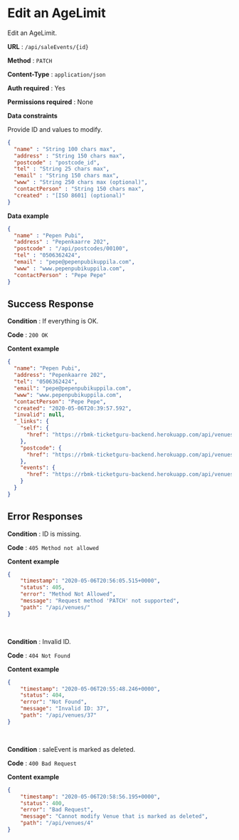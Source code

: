 # Edit an AgeLimit

Edit an AgeLimit.

**URL** : `/api/saleEvents/{id}`

**Method** : `PATCH`

**Content-Type** : `application/json`

**Auth required** : Yes

**Permissions required** : None

**Data constraints**

Provide ID and values to modify.

```json
{
  "name" : "String 100 chars max",
  "address" : "String 150 chars max",
  "postcode" : "postcode_id",
  "tel" : "String 25 chars max",
  "email" : "String 150 chars max",
  "www" : "String 250 chars max (optional)",
  "contactPerson" : "String 150 chars max",
  "created" : "[ISO 8601] (optional)"
}
```

**Data example**

```json
{
  "name" : "Pepen Pubi",
  "address" : "Pepenkaarre 202",
  "postcode" : "/api/postcodes/00100",
  "tel" : "0506362424",
  "email" : "pepe@pepenpubikuppila.com",
  "www" : "www.pepenpubikuppila.com",
  "contactPerson" : "Pepe Pepe"
}
```

## Success Response

**Condition** : If everything is OK.

**Code** : `200 OK`

**Content example**

```json
{
  "name": "Pepen Pubi",
  "address": "Pepenkaarre 202",
  "tel": "0506362424",
  "email": "pepe@pepenpubikuppila.com",
  "www": "www.pepenpubikuppila.com",
  "contactPerson": "Pepe Pepe",
  "created": "2020-05-06T20:39:57.592",
  "invalid": null,
  "_links": {
    "self": {
      "href": "https://rbmk-ticketguru-backend.herokuapp.com/api/venues/3"
    },
    "postcode": {
      "href": "https://rbmk-ticketguru-backend.herokuapp.com/api/venues/3/postcode"
    },
    "events": {
      "href": "https://rbmk-ticketguru-backend.herokuapp.com/api/venues/3/events"
    }
  }
}
```

## Error Responses

**Condition** : ID is missing.

**Code** : `405 Method not allowed`

**Content example**

```json
{
    "timestamp": "2020-05-06T20:56:05.515+0000",
    "status": 405,
    "error": "Method Not Allowed",
    "message": "Request method 'PATCH' not supported",
    "path": "/api/venues/"
}
```
</br>

**Condition** : Invalid ID.

**Code** : `404 Not Found`

**Content example**

```json
{
    "timestamp": "2020-05-06T20:55:48.246+0000",
    "status": 404,
    "error": "Not Found",
    "message": "Invalid ID: 37",
    "path": "/api/venues/37"
}
```
</br>

**Condition** : saleEvent is marked as deleted.

**Code** : `400 Bad Request`

**Content example**

```json
{
    "timestamp": "2020-05-06T20:58:56.195+0000",
    "status": 400,
    "error": "Bad Request",
    "message": "Cannot modify Venue that is marked as deleted",
    "path": "/api/venues/4"
}
```
